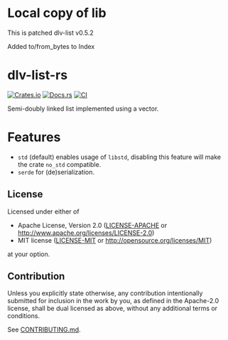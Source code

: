 # Local copy of lib
This is patched dlv-list v0.5.2

Added to/from_bytes to Index

# dlv-list-rs

[![Crates.io](https://img.shields.io/crates/v/dlv-list.svg)](https://crates.io/crates/dlv-list)
[![Docs.rs](https://docs.rs/dlv-list/badge.svg)](https://docs.rs/dlv_list)
[![CI](https://github.com/sgodwincs/dlv-list-rs/workflows/CI/badge.svg)](https://github.com/sgodwincs/dlv-list-rs/actions)

Semi-doubly linked list implemented using a vector.

# Features

 - `std` (default) enables usage of `libstd`, disabling this feature will make the crate `no_std` compatible.
 - `serde` for (de)serialization.

## License

Licensed under either of

 * Apache License, Version 2.0
   ([LICENSE-APACHE](LICENSE-APACHE) or http://www.apache.org/licenses/LICENSE-2.0)
 * MIT license
   ([LICENSE-MIT](LICENSE-MIT) or http://opensource.org/licenses/MIT)

at your option.

## Contribution

Unless you explicitly state otherwise, any contribution intentionally submitted for inclusion in the work by you, as
defined in the Apache-2.0 license, shall be dual licensed as above, without any additional terms or conditions.

See [CONTRIBUTING.md](CONTRIBUTING.md).

